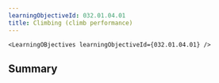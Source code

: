 ```yaml
---
learningObjectiveId: 032.01.04.01
title: Climbing (climb performance)
---
```


```tsx eval
<LearningOBjectives learningObjectiveId={032.01.04.01} />
```

## Summary
